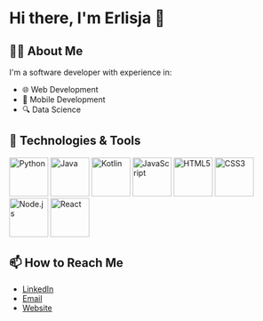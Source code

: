 <!---
Erlisja/Erlisja is a ✨ special ✨ repository because its `README.md` (this file) appears on your GitHub profile.
You can click the Preview link to take a look at your changes.
--->
# Hi there, I'm Erlisja 👋

## 👨‍💻 About Me

I'm a software developer with experience in:

- 🌐 Web Development
- 📱 Mobile Development
- 🔍 Data Science

## 🚀 Technologies & Tools
<img src="https://img.shields.io/badge/Python-3776AB?style=flat&logo=python&logoColor=white" alt="Python" width="70"/>
<img src="https://img.shields.io/badge/Java-007396?style=flat&logo=java&logoColor=white" alt="Java" width="70"/>
<img src="https://img.shields.io/badge/Kotlin-7F52FF?style=flat&logo=kotlin&logoColor=white" alt="Kotlin" width="70"/> <img src="https://img.shields.io/badge/JavaScript-F7DF1E?style=flat&logo=javascript&logoColor=black" alt="JavaScript" width="70"/>
<img src="https://img.shields.io/badge/HTML5-E34F26?style=flat&logo=html5&logoColor=white" alt="HTML5" width="70"/>
<img src="https://img.shields.io/badge/CSS3-1572B6?style=flat&logo=css3&logoColor=white" alt="CSS3" width="70"/>
<img src="https://img.shields.io/badge/Node.js-339933?style=flat&logo=node.js&logoColor=white" alt="Node.js" width="70"/>
<img src="https://img.shields.io/badge/React-61DAFB?style=flat&logo=react&logoColor=black" alt="React" width="70"/>



## 📫 How to Reach Me

- [LinkedIn](https://www.linkedin.com/in/erlisja-kore-96pa)
- [Email](mailto:korelisa@yahoo.com)
- [Website](https://erlisjakore.com/)
